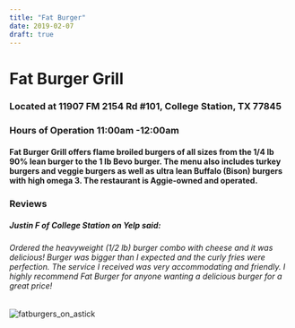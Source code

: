 ```yaml
---
title: "Fat Burger"
date: 2019-02-07 
draft: true
---
```


# Fat Burger Grill

### Located at 11907 FM 2154 Rd #101, College Station, TX 77845
### Hours of Operation 11:00am -12:00am

#### Fat Burger Grill offers flame broiled burgers of all sizes from the 1/4 lb 90% lean burger to the 1 lb Bevo burger. The menu also includes turkey burgers and veggie burgers as well as ultra lean Buffalo (Bison) burgers with high omega 3. The restaurant is Aggie-owned and operated. 

### Reviews
##### Justin F of College Station on Yelp said: 
###### Ordered the heavyweight (1/2 lb) burger combo with cheese and it was delicious!  Burger was bigger than I expected and the curly fries were perfection. The service I received was very accommodating and friendly. I highly recommend Fat Burger for anyone wanting a delicious burger for a great price!

###### 
![fatburgers_on_astick](https://www.bing.com/th?id=OIP.rfPvHpl22EV6yuZ6HckVnAHaFj&w=279&h=209&c=7&o=5&dpr=1.125&pid=1.7)

